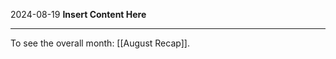 2024-08-19
__Insert Content Here__
_______________________
To see the overall month: [[August Recap]].